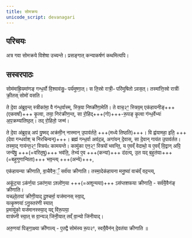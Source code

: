 ```yaml
---
title: सोमक्रयः
unicode_script: devanagari
---
```


## परिचयः
अत्र गवा सोमक्रये विशेषा उच्यन्ते। प्रसङ्गात् कन्याकर्षणं कथमित्यपि।

## सस्वरपाठः
सोम॑माह्रि॒यमा॑णङ् गन्ध॒र्वो वि॒श्वाव॑सु॒ᳶ पर्य॑मुष्णा॒त्। स ति॒स्रो रात्री॒ᳶ परि॑मुषितो ऽवस॒त्। तस्मा॑त्ति॒स्रो रात्रीः॑ क्री॒तस् सोमो॑ वसति। 

ते दे॒वा अ॑ब्रुव॒न्त् स्त्रीका॑मा॒ वै ग॑न्ध॒र्वास्म्, स्त्रि॒या निष्क्री॑णा॒मेति॑। ते वाच॒२ꣳ॒ स्त्रिय॒म् एक॑हायनीङ्+++(एकवर्षां)+++ कृ॒त्वा, तया॒ निर॑क्रीण॒न्त्, सा रो॒हिद्+++(गो)+++-रू॒पङ् कृ॒त्वा ग॑न्ध॒र्वेभ्यः॑ अ॒प॒क्रम्या॑तिष्ठ॒त्। तद् रो॒हितो॒ जन्म॑।  

ते दे॒वा अ॑ब्रुव॒न्न् अप॑ यु॒ष्मद् अक्र॑मी॒न् नास्मान् उ॒पाव॑र्तते॒ +++(मध्ये तिष्ठति)+++। वि ह्व॑यामहा॒ इति॒ +++(देवा गन्धर्वाश् च निरचिन्वन्)+++। ब्रह्म॑ गन्ध॒र्वा अव॑द॒न्न्, अगा॑यन् दे॒वास्, सा दे॒वान् गाय॑त उ॒पाव॑र्तत। तस्मा॒द् गाय॑न्त॒२ꣳ॒ स्त्रिय॑ᳵ कामयन्ते। कामु॑का एन॒२ꣳ॒ स्त्रियो॑ भवन्ति॒, य ए॒वव्ँ वेदाथो॒ य ए॒वव्ँ वि॒द्वान् अपि॒ जन्ये॑षु॒ +++(=वरितृषु)+++ भव॑ति॒, तेभ्य॑ ए॒व +++(कन्यां)+++ द॑दत्य्, उ॒त यद् ब॒हुत॑याः+++(=बहुगुणान्विता)+++ भव॒न्त्य् +++(अन्ये)+++, 

एक॑हायन्या क्रीणाति, वा॒चैवैन॒ँ॒ सर्व॑या क्रीणाति। तस्मा॒देक॑हायना मनु॒ष्या॑ वाच॑व्ँ वद॒न्त्य्, 

अकू॑ट॒या ऽक॑र्ण॒या ऽका॑ण॒या ऽश्लो॑ण॒या +++(=अशून्यया)+++ ऽस॑प्तशफया क्रीणाति॒ - सर्व॑यै॒वैन॑ङ् क्रीणाति।  
यच्छ्वे॒तया॑ क्रीणी॒याद् दु॒श्चर्मा॒ यज॑मानस् स्या॒द्,  
यत्कृ॒ष्णया॑ ऽनु॒स्तर॑णी स्यात्  
प्र॒मायु॑को॒ यज॑मानस्स्या॒द् यद्द् वि॑रू॒पया॒  
वात्र॑घ्नी स्या॒त् स वा॒न्यञ् जि॑नी॒यात् तव्ँ वा॒न्यो जि॑नीयाद्।

अरु॒णया॑ पिङ्गा॒क्ष्या क्री॑णात्य् - ए॒तद्वै सोम॑स्य रू॒प२ꣳ, स्वयै॒वैन॑न् दे॒वत॑या क्रीणाति ॥

